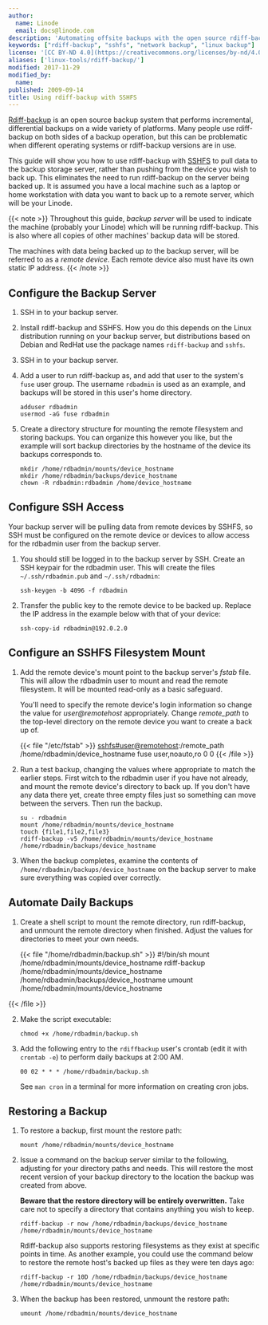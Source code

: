 ```yaml
---
author:
  name: Linode
  email: docs@linode.com
description: 'Automating offsite backups with the open source rdiff-backup package and SSHFS for remote filesystem mounting.'
keywords: ["rdiff-backup", "sshfs", "network backup", "linux backup"]
license: '[CC BY-ND 4.0](https://creativecommons.org/licenses/by-nd/4.0)'
aliases: ['linux-tools/rdiff-backup/']
modified: 2017-11-29
modified_by:
  name:
published: 2009-09-14
title: Using rdiff-backup with SSHFS
---
```


[Rdiff-backup](http://www.nongnu.org/rdiff-backup/docs.html) is an open source backup system that performs incremental, differential backups on a wide variety of platforms. Many people use rdiff-backup on both sides of a backup operation, but this can be problematic when different operating systems or rdiff-backup versions are in use.

This guide will show you how to use rdiff-backup with [SSHFS](https://github.com/libfuse/sshfs) to pull data to the backup storage server, rather than pushing from the device you wish to back up. This eliminates the need to run rdiff-backup on the server being backed up. It is assumed you have a local machine such as a laptop or home workstation with data you want to back up to a remote server, which will be your Linode.

{{< note >}}
Throughout this guide, *backup server* will be used to indicate the machine (probably your Linode) which will be running rdiff-backup. This is also where all copies of other machines' backup data will be stored.

The machines with data being backed up *to* the backup server, will be referred to as a *remote device*. Each remote device also must have its own static IP address.
{{< /note >}}


## Configure the Backup Server

1.  SSH in to your backup server.

2.  Install rdiff-backup and SSHFS. How you do this depends on the Linux distribution running on your backup server, but distributions based on Debian and RedHat use the package names `rdiff-backup` and `sshfs`.

3.  SSH in to your backup server.

4.  Add a user to run rdiff-backup as, and add that user to the system's `fuse` user group. The username `rdbadmin` is used as an example, and backups will be stored in this user's home directory.

        adduser rdbadmin
        usermod -aG fuse rdbadmin

4.  Create a directory structure for mounting the remote filesystem and storing backups. You can organize this however you like, but the example will sort backup directories by the hostname of the device its backups corresponds to.

        mkdir /home/rdbadmin/mounts/device_hostname
        mkdir /home/rdbadmin/backups/device_hostname
        chown -R rdbadmin:rdbadmin /home/device_hostname


## Configure SSH Access

Your backup server will be pulling data from remote devices by SSHFS, so SSH must be configured on the remote device or devices to allow access for the rdbadmin user from the backup server.

1.  You should still be logged in to the backup server by SSH. Create an SSH keypair for the rdbadmin user. This will create the files `~/.ssh/rdbadmin.pub` and `~/.ssh/rdbadmin`:

        ssh-keygen -b 4096 -f rdbadmin

2.  Transfer the public key to the remote device to be backed up. Replace the IP address in the example below with that of your device:

        ssh-copy-id rdbadmin@192.0.2.0

## Configure an SSHFS Filesystem Mount

1.  Add the remote device's mount point to the backup server's *fstab* file. This will allow the rdbadmin user to mount and read the remote filesystem. It will be mounted read-only as a basic safeguard.

    You'll need to specify the remote device's login information so change the value for *user@remotehost* appropriately. Change *remote_path* to the top-level directory on the remote device you want to create a back up of.

    {{< file "/etc/fstab" >}}
<sshfs#user@remotehost>:/remote_path /home/rdbadmin/device_hostname fuse user,noauto,ro 0 0
{{< /file >}}

2.  Run a test backup, changing the values where appropriate to match the earlier steps. First witch to the rdbadmin user if you have not already, and mount the remote device's directory to back up. If you don't have any data there yet, create three empty files just so something can move between the servers. Then run the backup.

        su - rdbadmin
        mount /home/rdbadmin/mounts/device_hostname
        touch {file1,file2,file3}
        rdiff-backup -v5 /home/rdbadmin/mounts/device_hostname /home/rdbadmin/backups/device_hostname

3.  When the backup completes, examine the contents of `/home/rdbadmin/backups/device_hostname` on the backup server to make sure everything was copied over correctly.


## Automate Daily Backups

1.  Create a shell script to mount the remote directory, run rdiff-backup, and unmount the remote directory when finished. Adjust the values for directories to meet your own needs.

    {{< file "/home/rdbadmin/backup.sh" >}}
#!/bin/sh
mount /home/rdbadmin/mounts/device_hostname
rdiff-backup /home/rdbadmin/mounts/device_hostname /home/rdbadmin/backups/device_hostname
umount /home/rdbadmin/mounts/device_hostname

{{< /file >}}

2.  Make the script executable:

        chmod +x /home/rdbadmin/backup.sh

3.  Add the following entry to the `rdiffbackup` user's crontab (edit it with `crontab -e`) to perform daily backups at 2:00 AM.

        00 02 * * * /home/rdbadmin/backup.sh

    See `man cron` in a terminal for more information on creating cron jobs.


## Restoring a Backup

1.  To restore a backup, first mount the restore path:

        mount /home/rdbadmin/mounts/device_hostname

2.  Issue a command on the backup server similar to the following, adjusting for your directory paths and needs. This will restore the most recent version of your backup directory to the location the backup was created from above.

    **Beware that the restore directory will be entirely overwritten.** Take care not to specify a directory that contains anything you wish to keep.

        rdiff-backup -r now /home/rdbadmin/backups/device_hostname /home/rdbadmin/mounts/device_hostname

    Rdiff-backup also supports restoring filesystems as they exist at specific points in time. As another example, you could use the command below to restore the remote host's backed up files as they were ten days ago:

        rdiff-backup -r 10D /home/rdbadmin/backups/device_hostname /home/rdbadmin/mounts/device_hostname

3.  When the backup has been restored, unmount the restore path:

        umount /home/rdbadmin/mounts/device_hostname

